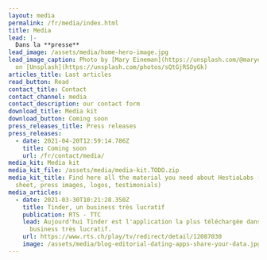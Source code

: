 ```yaml
---
layout: media
permalink: /fr/media/index.html
title: Media
lead: |-
  Dans la **presse**
lead_image: /assets/media/home-hero-image.jpg
lead_image_caption: Photo by [Mary Eineman](https://unsplash.com/@maryeineman)
  on [Unsplash](https://unsplash.com/photos/sQtGjRSOyGk)
articles_title: Last articles
read_button: Read
contact_title: Contact
contact_channel: media
contact_description: our contact form
download_title: Media kit
download_button: Coming soon
press_releases_title: Press releases
press_releases:
  - date: 2021-04-20T12:59:14.786Z
    title: Coming soon
    url: /fr/contact/media/
media_kit: Media kit
media_kit_file: /assets/media/media-kit.TODO.zip
media_kit_title: Find here all the material you need about HestiaLabs (fact
  sheet, press images, logos, testimonials)
media_articles:
  - date: 2021-03-30T10:21:28.350Z
    title: Tinder, un business très lucratif
    publication: RTS - TTC
    lead: Aujourd'hui Tinder est l'application la plus téléchargée dans le monde, un
      business très lucratif.
    url: https://www.rts.ch/play/tv/redirect/detail/12087030
    image: /assets/media/blog-editorial-dating-apps-share-your-data.jpg
---
```

